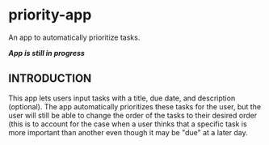 # priority-app
An app to automatically prioritize tasks.

***App is still in progress***

INTRODUCTION
--------------

This app lets users input tasks with a title, due date, and description (optional). The app automatically prioritizes these tasks for the user, but the user will still be able to change the order of the tasks to their desired order (this is to account for the case when a user thinks that a specific task is more important than another even though it may be "due" at a later day.
